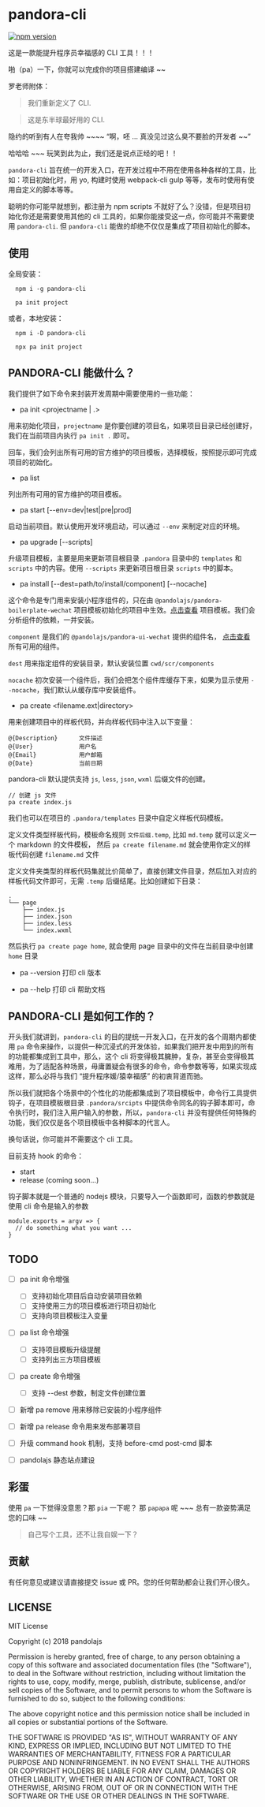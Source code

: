 # pandora-cli 

[![npm version](https://badge.fury.io/js/pandora-cli.svg)](https://badge.fury.io/js/pandora-cli)

这是一款能提升程序员幸福感的 CLI 工具！！！

啪（pa）一下，你就可以完成你的项目搭建编译 ~~

罗老师附体：

> 我们重新定义了 CLI.

> 这是东半球最好用的 CLI.

隐约的听到有人在夸我帅 ~~~~ “啊，呸 ... 真没见过这么臭不要脸的开发者 ~~”

哈哈哈 ~~~ 玩笑到此为止，我们还是说点正经的吧！！

`pandora-cli` 旨在统一的开发入口，在开发过程中不用在使用各种各样的工具，比如：项目初始化时，用 yo, 构建时使用 webpack-cli gulp 等等，发布时使用有使用自定义的脚本等等。

聪明的你可能早就想到，都注册为 npm scripts 不就好了么？没错，但是项目初始化你还是需要使用其他的 cli 工具的，如果你能接受这一点，你可能并不需要使用 `pandora-cli`. 但 `pandora-cli` 能做的却绝不仅仅是集成了项目初始化的脚本。

## 使用 

全局安装：
```
  npm i -g pandora-cli

  pa init project
```

或者，本地安装：

```
  npm i -D pandora-cli

  npx pa init project
```

## PANDORA-CLI 能做什么？

我们提供了如下命令来封装开发周期中需要使用的一些功能：

- pa init <projectname | .>

用来初始化项目，`projectname` 是你要创建的项目名，如果项目目录已经创建好，我们在当前项目内执行 `pa init .` 即可。

回车，我们会列出所有可用的官方维护的项目模板，选择模板，按照提示即可完成项目的初始化。

- pa list

列出所有可用的官方维护的项目模板。

- pa start [--env=dev|test|pre|prod]

启动当前项目。默认使用开发环境启动，可以通过 `--env` 来制定对应的环境。

- pa upgrade [--scripts]

升级项目模板，主要是用来更新项目根目录 `.pandora` 目录中的 `templates` 和 `scripts` 中的内容。使用 `--scripts` 来更新项目根目录 `scripts` 中的脚本。

- pa install <component> [--dest=path/to/install/component] [--nocache]

这个命令是专门用来安装小程序组件的，只在由 `@pandolajs/pandora-boilerplate-wechat` 项目模板初始化的项目中生效。[点击查看](https://github.com/pandolajs/pandora-boilerplate-wechat) 项目模板。我们会分析组件的依赖，一并安装。

`component` 是我们的 `@pandolajs/pandora-ui-wechat` 提供的组件名， [点击查看](https://github.com/pandolajs/pandora-ui-wechat) 所有可用的组件。

`dest` 用来指定组件的安装目录，默认安装位置 `cwd/scr/components`

`nocache` 初次安装一个组件后，我们会把怎个组件库缓存下来，如果为显示使用 `--nocache`，我们默认从缓存库中安装组件。

- pa create <filename.ext|directory>

用来创建项目中的样板代码，并向样板代码中注入以下变量：

```
@{Description}      文件描述
@{User}             用户名
@{Email}            用户邮箱
@{Date}             当前日期
```

pandora-cli 默认提供支持 `js`, `less`, `json`, `wxml` 后缀文件的创建。

```
// 创建 js 文件
pa create index.js
```

我们也可以在项目的 `.pandora/templates` 目录中自定义样板代码模板。

定义文件类型样板代码，模板命名规则 `文件后缀.temp`, 比如 `md.temp` 就可以定义一个 markdown 的文件模板， 然后 `pa create filename.md` 就会使用你定义的样板代码创建 `filename.md` 文件

定义文件夹类型的样板代码集就比价简单了，直接创建文件目录，然后加入对应的样板代码文件即可，无需 `.temp` 后缀结尾。比如创建如下目录：

```
.
└── page
    ├── index.js
    ├── index.json
    ├── index.less
    └── index.wxml
```

然后执行 `pa create page home`, 就会使用 page 目录中的文件在当前目录中创建 `home` 目录

- pa --version 打印 cli 版本

- pa --help 打印 cli 帮助文档

## PANDORA-CLI 是如何工作的？

开头我们就讲到，`pandora-cli` 的目的提统一开发入口，在开发的各个周期内都使用 `pa` 命令来操作，以提供一种沉浸式的开发体验，如果我们把开发中用到的所有的功能都集成到工具中，那么，这个 cli 将变得极其臃肿，复杂，甚至会变得极其难用，为了适配各种场景，毋庸置疑会有很多的命令，命令参数等等，如果实现成这样，那么必将与我们 “提升程序媛/猿幸福感” 的初衷背道而驰。

所以我们就把各个场景中的个性化的功能都集成到了项目模板中，命令行工具提供钩子，在项目模板根目录 `.pandora/srcipts` 中提供命令同名的钩子脚本即可，命令执行时，我们注入用户输入的参数，所以，`pandora-cli` 并没有提供任何特殊的功能，我们仅仅是各个项目模板中各种脚本的代言人。

换句话说，你可能并不需要这个 cli 工具。

目前支持 hook 的命令：

- start
- release (coming soon...)

钩子脚本就是一个普通的 nodejs 模块，只要导入一个函数即可，函数的参数就是使用 cli 命令是输入的参数

```
module.exports = argv => {
  // do something what you want ...
}
```

## TODO

- [ ] pa init 命令增强
  - [ ] 支持初始化项目后自动安装项目依赖
  - [ ] 支持使用三方的项目模板进行项目初始化
  - [ ] 支持向项目模板注入变量

- [ ] pa list 命令增强
  - [ ] 支持项目模板升级提醒
  - [ ] 支持列出三方项目模板

- [ ] pa create 命令增强
  - [ ] 支持 --dest 参数，制定文件创建位置

- [ ] 新增 pa remove <component> 用来移除已安装的小程序组件

- [ ] 新增 pa release 命令用来发布部署项目

- [ ] 升级 command hook 机制，支持 before-cmd post-cmd 脚本

- [ ] pandolajs 静态站点建设

## 彩蛋

使用 `pa` 一下觉得没意思？那 `pia` 一下呢？ 那 `papapa` 呢 ~~~ 总有一款姿势满足您的口味 ~~

> 自己写个工具，还不让我自娱一下？

## 贡献

有任何意见或建议请直接提交 issue 或 PR。您的任何帮助都会让我们开心很久。

## LICENSE

MIT License

Copyright (c) 2018 pandolajs

Permission is hereby granted, free of charge, to any person obtaining a copy
of this software and associated documentation files (the "Software"), to deal
in the Software without restriction, including without limitation the rights
to use, copy, modify, merge, publish, distribute, sublicense, and/or sell
copies of the Software, and to permit persons to whom the Software is
furnished to do so, subject to the following conditions:

The above copyright notice and this permission notice shall be included in all
copies or substantial portions of the Software.

THE SOFTWARE IS PROVIDED "AS IS", WITHOUT WARRANTY OF ANY KIND, EXPRESS OR
IMPLIED, INCLUDING BUT NOT LIMITED TO THE WARRANTIES OF MERCHANTABILITY,
FITNESS FOR A PARTICULAR PURPOSE AND NONINFRINGEMENT. IN NO EVENT SHALL THE
AUTHORS OR COPYRIGHT HOLDERS BE LIABLE FOR ANY CLAIM, DAMAGES OR OTHER
LIABILITY, WHETHER IN AN ACTION OF CONTRACT, TORT OR OTHERWISE, ARISING FROM,
OUT OF OR IN CONNECTION WITH THE SOFTWARE OR THE USE OR OTHER DEALINGS IN THE
SOFTWARE.